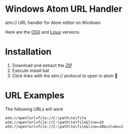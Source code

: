 # Windows Atom URL Handler
atm:// URL handler for Atom editor on Windows

Here are the [OSX](https://github.com/WizardOfOgz/atom-handler) and [Linux](https://github.com/eclemens/atom-url-handler) versions

# Installation

  1. Download and extract the [ZIP](https://github.com/UziTech/atom-url-handler/archive/master.zip)
  2. Execute install.bat
  3. Click links with the atm:// protocol to open in atom :tada:

# URL Examples

The following URLs will work

```
atm://open?url=file://C:\path\to\file
atm://open?url=file://C:\path\to\file&line=10
atm://open?url=file://C:\path\to\file&line=10&column=2
```
